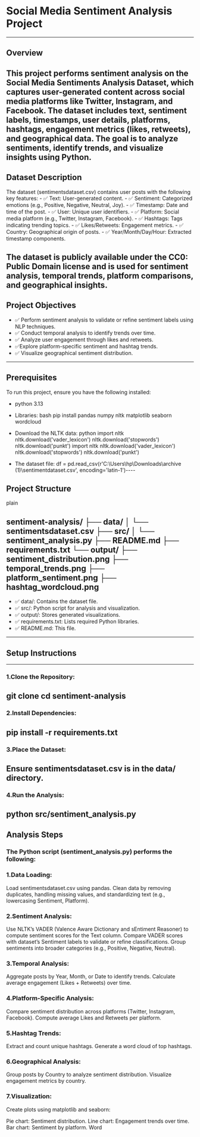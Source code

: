 # Social Media Sentiment Analysis Project
----


## Overview 

This project performs sentiment analysis on the Social Media Sentiments Analysis Dataset, which captures user-generated content across social media platforms like Twitter, Instagram, and Facebook. The dataset includes text, sentiment labels, timestamps, user details, platforms, hashtags, engagement metrics (likes, retweets), and geographical data. The goal is to analyze sentiments, identify trends, and visualize insights using Python.
----

## Dataset Description

The dataset (sentimentsdataset.csv) contains user posts with the following key features:
    - ✅ Text: User-generated content.
    - ✅ Sentiment: Categorized emotions (e.g., Positive, Negative, Neutral, Joy).
    - ✅ Timestamp: Date and time of the post.
    - ✅ User: Unique user identifiers.
    - ✅ Platform: Social media platform (e.g., Twitter, Instagram, Facebook).
    - ✅ Hashtags: Tags indicating trending topics.
    - ✅ Likes/Retweets: Engagement metrics.
    - ✅ Country: Geographical origin of posts.
    - ✅ Year/Month/Day/Hour: Extracted timestamp components.
    


The dataset is publicly available under the CC0: Public Domain license and is used for sentiment analysis, temporal trends, platform comparisons, and geographical insights.
----

## Project Objectives
  - ✅ Perform sentiment analysis to validate or refine sentiment labels using NLP techniques.
  - ✅ Conduct temporal analysis to identify trends over time.
  - ✅ Analyze user engagement through likes and retweets.
  - ✅Explore platform-specific sentiment and hashtag trends.
  - ✅ Visualize geographical sentiment distribution.
----

## Prerequisites

To run this project, ensure you have the following installed:
 - python 3.13
 - Libraries:
 bash 
 pip install pandas numpy nltk matplotlib seaborn wordcloud

- Download the NLTK data:
 python 
  import nltk
  nltk.download('vader_lexicon')
  nltk.download('stopwords')
  nltk.download('punkt')
import nltk
nltk.download('vader_lexicon')
nltk.download('stopwords')
nltk.download('punkt')

- The dataset file: df = pd.read_csv(r'C:\Users\hp\Downloads\archive (1)\sentimentdataset.csv', encoding='latin-1')----

## Project Structure 
plain

 sentiment-analysis/
├── data/
│   └── sentimentsdataset.csv
├── src/
│   └── sentiment_analysis.py
├── README.md
├── requirements.txt
└── output/
    ├── sentiment_distribution.png
    ├── temporal_trends.png
    ├── platform_sentiment.png
    ├── hashtag_wordcloud.png
----

- ✅ data/: Contains the dataset file.
- ✅ src/: Python script for analysis and visualization.
- ✅ output/: Stores generated visualizations.
- ✅ requirements.txt: Lists required Python libraries.
- ✅ README.md: This file. 
----

## Setup Instructions
----

### 1.Clone the Repository:

git clone <repository-url>
cd sentiment-analysis
----
### 2.Install Dependencies:

pip install -r requirements.txt
----
### 3.Place the Dataset:
Ensure sentimentsdataset.csv is in the data/ directory.
----

### 4.Run the Analysis:
python src/sentiment_analysis.py
----

## Analysis Steps

### The Python script (sentiment_analysis.py) performs the following:
### 1.Data Loading:

Load sentimentsdataset.csv using pandas.
Clean data by removing duplicates, handling missing values, and standardizing text (e.g., lowercasing Sentiment, Platform).

### 2.Sentiment Analysis:
Use NLTK’s VADER (Valence Aware Dictionary and sEntiment Reasoner) to compute sentiment scores for the Text column.
Compare VADER scores with dataset’s Sentiment labels to validate or refine classifications.
Group sentiments into broader categories (e.g., Positive, Negative, Neutral).


### 3.Temporal Analysis:
Aggregate posts by Year, Month, or Date to identify trends.
Calculate average engagement (Likes + Retweets) over time.

### 4.Platform-Specific Analysis:
Compare sentiment distribution across platforms (Twitter, Instagram, Facebook).
Compute average Likes and Retweets per platform.

### 5.Hashtag Trends:
Extract and count unique hashtags.
Generate a word cloud of top hashtags.

### 6.Geographical Analysis:
Group posts by Country to analyze sentiment distribution.
Visualize engagement metrics by country.


### 7.Visualization:

Create plots using matplotlib and seaborn:

Pie chart: Sentiment distribution.
Line chart: Engagement trends over time.
Bar chart: Sentiment by platform.
Word







